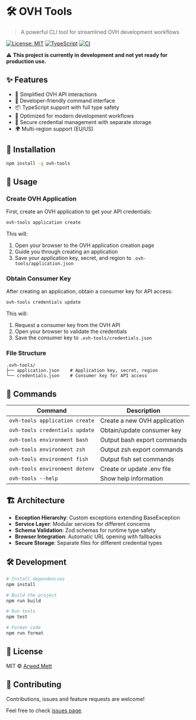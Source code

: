 # 🛠️ OVH Tools

> A powerful CLI tool for streamlined OVH development workflows

[![License: MIT](https://img.shields.io/badge/License-MIT-yellow.svg)](https://opensource.org/licenses/MIT)
[![TypeScript](https://img.shields.io/badge/TypeScript-007ACC?logo=typescript&logoColor=white)](https://www.typescriptlang.org/)
[![CI](https://github.com/Pfeifenjoy/ovh-tools/actions/workflows/ci.yml/badge.svg)](https://github.com/Pfeifenjoy/ovh-tools/actions/workflows/ci.yml)

⚠️ **This project is currently in development and not yet ready for production use.**

## ✨ Features

- 🚀 Simplified OVH API interactions
- 🔧 Developer-friendly command interface
- 📦 TypeScript support with full type safety
- 🎯 Optimized for modern development workflows
- 🔐 Secure credential management with separate storage
- 🌍 Multi-region support (EU/US)

## 🚀 Installation

```bash
npm install -g ovh-tools
```

## 📖 Usage

### Create OVH Application

First, create an OVH application to get your API credentials:

```bash
ovh-tools application create
```

This will:

1. Open your browser to the OVH application creation page
2. Guide you through creating an application
3. Save your application key, secret, and region to `.ovh-tools/application.json`

### Obtain Consumer Key

After creating an application, obtain a consumer key for API access:

```bash
ovh-tools credentials update
```

This will:

1. Request a consumer key from the OVH API
2. Open your browser to validate the credentials
3. Save the consumer key to `.ovh-tools/credentials.json`

### File Structure

```
.ovh-tools/
├── application.json    # Application key, secret, region
└── credentials.json    # Consumer key for API access
```

## 🔧 Commands

| Command                        | Description                  |
| ------------------------------ | ---------------------------- |
| `ovh-tools application create` | Create a new OVH application |
| `ovh-tools credentials update` | Obtain/update consumer key   |
| `ovh-tools environment bash`   | Output bash export commands  |
| `ovh-tools environment zsh`    | Output zsh export commands   |
| `ovh-tools environment fish`   | Output fish set commands     |
| `ovh-tools environment dotenv` | Create or update .env file   |
| `ovh-tools --help`             | Show help information        |

## 🏗️ Architecture

- **Exception Hierarchy**: Custom exceptions extending BaseException
- **Service Layer**: Modular services for different concerns
- **Schema Validation**: Zod schemas for runtime type safety
- **Browser Integration**: Automatic URL opening with fallbacks
- **Secure Storage**: Separate files for different credential types

## 🛠️ Development

```bash
# Install dependencies
npm install

# Build the project
npm run build

# Run tests
npm test

# Format code
npm run format
```

## 📝 License

MIT © [Arwed Mett](https://github.com/Pfeifenjoy)

## 🤝 Contributing

Contributions, issues and feature requests are welcome!

Feel free to check [issues page](https://github.com/Pfeifenjoy/ovh-tools/issues).
